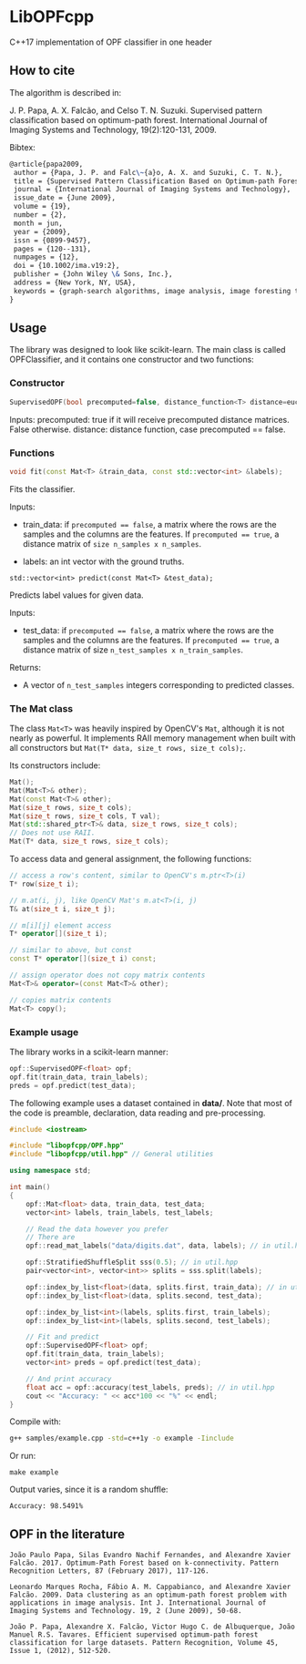 # LibOPFcpp
C++17 implementation of OPF classifier in one header

## How to cite

The algorithm is described in:

J. P. Papa, A. X. Falcão, and Celso T. N. Suzuki. Supervised pattern classification based on optimum-path forest.  International Journal of Imaging Systems and Technology, 19(2):120-131, 2009.

Bibtex:
```latex
@article{papa2009,
 author = {Papa, J. P. and Falc\~{a}o, A. X. and Suzuki, C. T. N.},
 title = {Supervised Pattern Classification Based on Optimum-path Forest},
 journal = {International Journal of Imaging Systems and Technology},
 issue_date = {June 2009},
 volume = {19},
 number = {2},
 month = jun,
 year = {2009},
 issn = {0899-9457},
 pages = {120--131},
 numpages = {12},
 doi = {10.1002/ima.v19:2},
 publisher = {John Wiley \& Sons, Inc.},
 address = {New York, NY, USA},
 keywords = {graph-search algorithms, image analysis, image foresting transform, pattern recognition, supervised learning},
}
```


## Usage

The library was designed to look like scikit-learn. The main class is called OPFClassifier, and it contains one constructor and two functions:

### Constructor
```cpp
SupervisedOPF(bool precomputed=false, distance_function<T> distance=euclidean_distance<T>);
```

Inputs:
precomputed: true if it will receive precomputed distance matrices. False otherwise.
distance: distance function, case precomputed == false.


### Functions

```cpp
void fit(const Mat<T> &train_data, const std::vector<int> &labels);
```

Fits the classifier.

Inputs:
- train_data: if `precomputed == false`, a matrix where the rows are the samples and the columns are the features. If `precomputed == true`, a distance matrix of `size n_samples x n_samples`.

- labels: an int vector with the ground truths.


`std::vector<int> predict(const Mat<T> &test_data);`

Predicts label values for given data.

Inputs:
- test_data: if `precomputed == false`, a matrix where the rows are the samples and the columns are the features. If `precomputed == true`, a distance matrix of size `n_test_samples x n_train_samples`.

Returns:
- A vector of `n_test_samples` integers corresponding to predicted classes.


### The Mat class

The class `Mat<T>` was heavily inspired by OpenCV's `Mat`, although it is not nearly as powerful. It implements RAII memory management when built with all constructors but `Mat(T* data, size_t rows, size_t cols);`.

Its constructors include:

```cpp
Mat();
Mat(Mat<T>& other);
Mat(const Mat<T>& other);
Mat(size_t rows, size_t cols);
Mat(size_t rows, size_t cols, T val);
Mat(std::shared_ptr<T>& data, size_t rows, size_t cols);
// Does not use RAII.
Mat(T* data, size_t rows, size_t cols);
```

To access data and general assignment, the following functions:

```cpp
// access a row's content, similar to OpenCV's m.ptr<T>(i)
T* row(size_t i);

// m.at(i, j), like OpenCV Mat's m.at<T>(i, j)
T& at(size_t i, size_t j);

// m[i][j] element access
T* operator[](size_t i);

// similar to above, but const
const T* operator[](size_t i) const;

// assign operator does not copy matrix contents
Mat<T>& operator=(const Mat<T>& other);

// copies matrix contents
Mat<T> copy();
```

### Example usage

The library works in a scikit-learn manner:

```cpp
opf::SupervisedOPF<float> opf;
opf.fit(train_data, train_labels);
preds = opf.predict(test_data);
```


The following example uses a dataset contained in **data/**. Note that most of the code is preamble, declaration, data reading and pre-processing.

```cpp
#include <iostream>

#include "libopfcpp/OPF.hpp"
#include "libopfcpp/util.hpp" // General utilities

using namespace std;

int main()
{
    opf::Mat<float> data, train_data, test_data;
    vector<int> labels, train_labels, test_labels;

    // Read the data however you prefer
    // There are 
    opf::read_mat_labels("data/digits.dat", data, labels); // in util.hpp

    opf::StratifiedShuffleSplit sss(0.5); // in util.hpp
    pair<vector<int>, vector<int>> splits = sss.split(labels);

    opf::index_by_list<float>(data, splits.first, train_data); // in util.hpp
    opf::index_by_list<float>(data, splits.second, test_data);

    opf::index_by_list<int>(labels, splits.first, train_labels);
    opf::index_by_list<int>(labels, splits.second, test_labels);

    // Fit and predict
    opf::SupervisedOPF<float> opf;
    opf.fit(train_data, train_labels);
    vector<int> preds = opf.predict(test_data);

    // And print accuracy
    float acc = opf::accuracy(test_labels, preds); // in util.hpp
    cout << "Accuracy: " << acc*100 << "%" << endl;
}

```

Compile with:

```bash
g++ samples/example.cpp -std=c++1y -o example -Iinclude
```

Or run:

```
make example
```


Output varies, since it is a random shuffle:

```
Accuracy: 98.5491%
```

## OPF in the literature

```
João Paulo Papa, Silas Evandro Nachif Fernandes, and Alexandre Xavier Falcão. 2017. Optimum-Path Forest based on k-connectivity. Pattern Recognition Letters, 87 (February 2017), 117-126.
```

```
Leonardo Marques Rocha, Fábio A. M. Cappabianco, and Alexandre Xavier Falcão. 2009. Data clustering as an optimum-path forest problem with applications in image analysis. Int J. International Journal of Imaging Systems and Technology. 19, 2 (June 2009), 50-68.
```

```
João P. Papa, Alexandre X. Falcão, Victor Hugo C. de Albuquerque, João Manuel R.S. Tavares. Efficient supervised optimum-path forest classification for large datasets. Pattern Recognition, Volume 45, Issue 1, (2012), 512-520.
```

